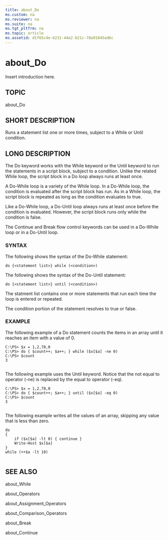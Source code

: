 ```yaml
---
title: about_Do
ms.custom: na
ms.reviewer: na
ms.suite: na
ms.tgt_pltfrm: na
ms.topic: article
ms.assetid: d1f65c4e-6231-44e2-b21c-78a91845ad6c
---
```

# about_Do
Insert introduction here.  
  
## TOPIC  
 about\_Do  
  
## SHORT DESCRIPTION  
 Runs a statement list one or more times, subject to a While or Until condition.  
  
## LONG DESCRIPTION  
 The Do keyword works with the While keyword or the Until keyword to run the statements in a script block, subject to a condition. Unlike the related While loop, the script block in a Do loop always runs at least once.  
  
 A Do\-While loop is a variety of the While loop. In a Do\-While loop, the condition is evaluated after the script block has run. As in a While loop, the script block is repeated as long as the condition evaluates to true.  
  
 Like a Do\-While loop, a Do\-Until loop always runs at least once before the condition is evaluated. However, the script block runs only while the condition is false.  
  
 The Continue and Break flow control keywords can be used in a Do\-While loop or in a Do\-Until loop.  
  
### SYNTAX  
 The following shows the syntax of the Do\-While statement:  
  
```  
do {<statement list>} while (<condition>)  
```  
  
 The following shows the syntax of the Do\-Until statement:  
  
```  
do {<statement list>} until (<condition>)  
```  
  
 The statment list contains one or more statements that run each time the loop is entered or repeated.  
  
 The condition portion of the statement resolves to true or false.  
  
### EXAMPLE  
 The following example of a Do statement counts the items in an array until it reaches an item with a value of 0.  
  
```  
C:\PS> $x = 1,2,78,0  
C:\PS> do { $count++; $a++; } while ($x[$a] -ne 0)   
C:\PS> $count  
3  
  
```  
  
 The following example uses the Until keyword. Notice that the not equal to operator \(\-ne\) is replaced by the equal to operator \(\-eq\).  
  
```  
C:\PS> $x = 1,2,78,0  
C:\PS> do { $count++; $a++; } until ($x[$a] -eq 0)   
C:\PS> $count  
3  
  
```  
  
 The following example writes all the values of an array, skipping any value that is less than zero.  
  
```  
do  
{  
    if ($x[$a] -lt 0) { continue }  
    Write-Host $x[$a]  
}   
while (++$a -lt 10)  
  
```  
  
## SEE ALSO  
 about\_While  
  
 about\_Operators  
  
 about\_Assignment\_Operators  
  
 about\_Comparison\_Operators  
  
 about\_Break  
  
 about\_Continue